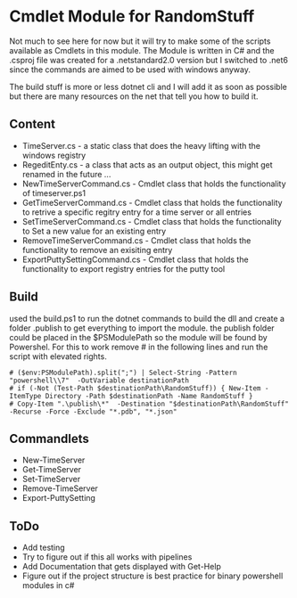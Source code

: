 Cmdlet Module for RandomStuff
==============================

Not much to see here for now but it will try to make some of the scripts available as Cmdlets in this module.
The Module is written in C# and the .csproj file was created for a .netstandard2.0 version but I switched to .net6 since the commands are aimed to be used with windows anyway.

The build stuff is more or less dotnet cli and I will add it as soon as possible but there are many resources on the net that tell you how to build it.

Content
--------

* TimeServer.cs - a static class that does the heavy lifting with the windows registry
* RegeditEnty.cs - a class that acts as an output object, this might get renamed in the future ...
* NewTimeServerCommand.cs - Cmdlet class that holds the functionality of timeserver.ps1 
* GetTimeServerCommand.cs - Cmdlet class that holds the functionality to retrive a specific regitry entry for a time server or all entries
* SetTimeServerCommand.cs - Cmdlet class that holds the functionality to Set a new value for an existing entry
* RemoveTimeServerCommand.cs - Cmdlet class that holds the functionality to remove an exisiting entry
* ExportPuttySettingCommand.cs - Cmdlet class that holds the functionality to export registry entries for the putty tool

Build
---------

used the build.ps1 to run the dotnet commands to build the dll and create a folder .publish to get everything to import the module. the publish folder could
be placed in the $PSModulePath so the module will be found by Powershel. For this to work remove # in the following lines and run the script with elevated rights.

    # ($env:PSModulePath).split(";") | Select-String -Pattern "powershell\\7"  -OutVariable destinationPath
    # if (-Not (Test-Path $destinationPath\RandomStuff)) { New-Item -ItemType Directory -Path $destinationPath -Name RandomStuff }
    # Copy-Item ".\publish\*"  -Destination "$destinationPath\RandomStuff" -Recurse -Force -Exclude "*.pdb", "*.json"

Commandlets
-------------

* New-TimeServer
* Get-TimeServer
* Set-TimeServer
* Remove-TimeServer
* Export-PuttySetting

ToDo
--------

* Add testing
* Try to figure out if this all works with pipelines
* Add Documentation that gets displayed with Get-Help 
* Figure out if the project structure is best practice for binary powershell modules in c#